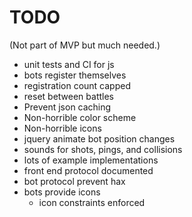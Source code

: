 # TODO

(Not part of MVP but much needed.)

- unit tests and CI for js
- bots register themselves
- registration count capped
- reset between battles
- Prevent json caching
- Non-horrible color scheme
- Non-horrible icons
- jquery animate bot position changes
- sounds for shots, pings, and collisions
- lots of example implementations
- front end protocol documented
- bot protocol prevent hax
- bots provide icons
  - icon constraints enforced
